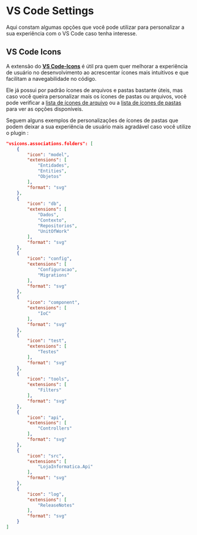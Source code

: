 # VS Code Settings

Aqui constam algumas opções que você pode utilizar para personalizar a sua experiência com o VS Code caso tenha interesse.

## VS Code Icons

A extensão do [**VS Code-Icons**](https://marketplace.visualstudio.com/items?itemName=robertohuertasm.vscode-icons) é útil pra quem quer melhorar a experiência de usuário no desenvolvimento ao acrescentar ícones mais intuitivos e que facilitam a navegabilidade no código.

Ele já possui por padrão ícones de arquivos e pastas bastante úteis, mas caso você queira personalizar mais os ícones de pastas ou arquivos, você pode verificar a [lista de ícones de arquivo](https://github.com/vscode-icons/vscode-icons/wiki/ListOfFiles) ou a [lista de ícones de pastas](https://github.com/vscode-icons/vscode-icons/wiki/ListOfFolders) para ver as opções disponíveis.

Seguem alguns exemplos de personalizações de ícones de pastas que podem deixar a sua experiência de usuário mais agradável caso você utilize o plugin :

```json
"vsicons.associations.folders": [
    {
        "icon": "model",
        "extensions": [
            "Entidades",
            "Entities",
            "Objetos"
        ],
        "format": "svg"
    },
    {
        "icon": "db",
        "extensions": [
            "Dados",
            "Contexto",
            "Repositorios",
            "UnitOfWork"
        ],
        "format": "svg"
    },
    {
        "icon": "config",
        "extensions": [
            "Configuracao",
            "Migrations"
        ],
        "format": "svg"
    },
    {
        "icon": "component",
        "extensions": [
            "IoC"
        ],
        "format": "svg"
    },
    {
        "icon": "test",
        "extensions": [
            "Testes"
        ],
        "format": "svg"
    },
    {
        "icon": "tools",
        "extensions": [
            "Filters"
        ],
        "format": "svg"
    },
    {
        "icon": "api",
        "extensions": [
            "Controllers"
        ],
        "format": "svg"
    },
    {
        "icon": "src",
        "extensions": [
            "LojaInformatica.Api"
        ],
        "format": "svg"
    },
    {
        "icon": "log",
        "extensions": [
            "ReleaseNotes"
        ],
        "format": "svg"
    }
]
```